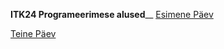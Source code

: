 ____________________ITK24 Programeerimese alused______________________
[Esimene Päev](https://github.com/TrinityTF/ITK24/tree/main/EsimeneProject/1.Tund)

[Teine Päev](https://github.com/TrinityTF/ITK24/tree/main/EsimeneProject/2.Tund)
